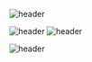 ![header](https://capsule-render.vercel.app/api?type=waving&color=7C68C2&height=200&section=header&&fontSize=90)

![header](https://capsule-render.vercel.app/api?type=waving&color=7C68C2&height=100&section=footer&&fontSize=90)
![header](https://capsule-render.vercel.app/api?type=waving&color=7C68C2&height=100&section=header&&fontSize=90)

![header](https://capsule-render.vercel.app/api?type=waving&color=7C68C2&height=200&section=footer&&fontSize=90)
